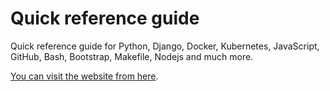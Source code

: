 # Quick reference guide


Quick reference guide for Python, Django, Docker, Kubernetes, 
JavaScript, GitHub, Bash, Bootstrap, Makefile, Nodejs and much more. 


[You can visit the website from here](https://asim3.github.io/notes/).
